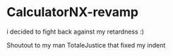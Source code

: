 # CalculatorNX-revamp
i decided to fight back against my retardness :)

Shoutout to my man TotaleJustice that fixed my indent
